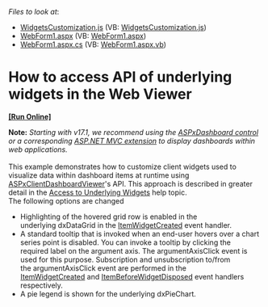 <!-- default file list -->
*Files to look at*:

* [WidgetsCustomization.js](./CS/Dashboard_WidgetAccess_Web/Scripts/WidgetsCustomization.js) (VB: [WidgetsCustomization.js](./VB/Dashboard_WidgetAccess_Web/Scripts/WidgetsCustomization.js))
* [WebForm1.aspx](./CS/Dashboard_WidgetAccess_Web/WebForm1.aspx) (VB: [WebForm1.aspx](./VB/Dashboard_WidgetAccess_Web/WebForm1.aspx))
* [WebForm1.aspx.cs](./CS/Dashboard_WidgetAccess_Web/WebForm1.aspx.cs) (VB: [WebForm1.aspx.vb](./VB/Dashboard_WidgetAccess_Web/WebForm1.aspx.vb))
<!-- default file list end -->
# How to access API of underlying widgets in the Web Viewer
<!-- run online -->
**[[Run Online]](https://codecentral.devexpress.com/t197575/)**
<!-- run online end -->


<p><strong>Note:</strong> <em>Starting with v17.1, we recommend using the <a href="https://documentation.devexpress.com/Dashboard/CustomDocument16976.aspx">ASPxDashboard control</a> or a corresponding <a href="https://documentation.devexpress.com/Dashboard/CustomDocument16977.aspx">ASP.NET MVC extension</a> to display dashboards within web applications.</em><br><br>This example demonstrates how to customize client widgets used to visualize data within dashboard items at runtime using <a href="http://documentation.devexpress.com/#Dashboard/clsDevExpressDashboardWebScriptsASPxClientDashboardViewertopic">ASPxClientDashboardViewer</a>'s API. This approach is described in greater detail in the <a href="https://documentation.devexpress.com/#Dashboard/CustomDocument18020">Access to Underlying Widgets</a> help topic. <br>The following options are changed

* Highlighting of the hovered grid row is enabled in the underlying dxDataGrid in the <a href="http://documentation.devexpress.com/#Dashboard/DevExpressDashboardWebScriptsASPxClientDashboardViewer_ItemWidgetCreatedtopic">ItemWidgetCreated</a> event handler.
* A standard tooltip that is invoked when an end-user hovers over a chart series point is disabled. You can invoke a tooltip by clicking the required label on the argument axis. The argumentAxisClick event is used for this purpose. Subscription and unsubscription to/from the argumentAxisClick event are performed in the <a href="http://documentation.devexpress.com/#Dashboard/DevExpressDashboardWebScriptsASPxClientDashboardViewer_ItemWidgetCreatedtopic">ItemWidgetCreated</a> and <a href="http://documentation.devexpress.com/#Dashboard/DevExpressDashboardWebScriptsASPxClientDashboardViewer_ItemBeforeWidgetDisposedtopic">ItemBeforeWidgetDisposed</a> event handlers respectively.
* A pie legend is shown for the underlying dxPieChart.</p>

<br/>


